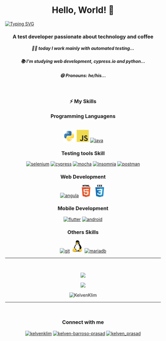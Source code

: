 <h1 align="center"> Hello, World! 🚀</h1>

[![Typing SVG](https://readme-typing-svg.herokuapp.com/?color=FFFAFA&size=35&center=true&vCenter=true&width=1000&lines=Hello,+I'm+Kelven+Prasad;+QA+Engineer;Welcome!!!+🖖)](https://git.io/typing-svg)


<h3 align="center"> A test developer passionate about technology and coffee</h3>

<h5 align="center">👨‍💻 today I work mainly with automated testing...</h5>
<h5 align="center">📚 I'm studying web development, cypress.io and python...</h5>
<h5 align="center">😄 Pronouns: he/his...</h5>
<br>

<h3 align="center">⚡ My Skills </h3>

<h3 align="center">Programming Languagens</h3>
<div align="center"><br>
    <a href="https://www.python.org" rel="nofollow"> <img src="https://raw.githubusercontent.com/devicons/devicon/master/icons/python/python-original.svg"alt="python" title="python" width="40" height="40" style="max-width: 100%;"></a>
    <a href="https://developer.mozilla.org/en-US/docs/Web/JavaScript" rel="nofollow"> <img src="https://raw.githubusercontent.com/devicons/devicon/master/icons/javascript/javascript-original.svg" alt="javascript" title="javascript" width="40" height="40" style="max-width: 100%;"></a>
    <a href="https://www.java.com/en/" rel="nofollow"> <img src="https://cdn-icons-png.flaticon.com/512/5968/5968282.png" alt="java" title="java" width="40" height="40" style="max-width: 100%;"></a>
</div>

<h3 align="center"> Testing tools Skill</h3>
<div align="center">
    <a href="https://www.selenium.dev/" rel="nofollow"> <img src="https://raw.githubusercontent.com/detain/svg-logos/780f25886640cef088af994181646db2f6b1a3f8/svg/selenium-logo.svg" alt="selenium" title="selenium" width="40" height="40" style="max-width: 100%;"></a>
    <a href="https://www.cypress.io/" rel="nofollow"> <img src="https://www.cypress.io/images/layouts/navbar-brand.svg" alt="cypress" title="cypress" width="40" height="40" style="max-width: 100%;"></a>
    <a href="https://mochajs.org/" rel="nofollow"> <img src="https://www.vectorlogo.zone/logos/mochajs/mochajs-icon.svg" alt="mocha" title="mocha" width="40" height="40" style="max-width: 100%;"></a>
    <a href="https://insomnia.rest/download" rel="nofollow"> <img src="https://seeklogo.com/images/I/insomnia-logo-A35E09EB19-seeklogo.com.png" alt="insomnia" title="insomnia" width="40" height="40" style="max-width: 100%;"></a>
    <a href="https://postman.com" rel="nofollow"> <img src="https://www.vectorlogo.zone/logos/getpostman/getpostman-icon.svg" alt="postman" title="postman" width="40" height="40" style="max-width: 100%;"></a>
</div>

<h3 align="center"> Web Development</h3>
<div align="center">
     <a href="https://angular.io/" rel="nofollow"> <img src="https://angular.io/assets/images/logos/angular/angular.svg" alt="angula" title="angula" width="40" height="40" style="max-width: 100%;"></a>
     <a href="https://www.w3schools.com/html/" rel="nofollow"> <img src="https://raw.githubusercontent.com/devicons/devicon/master/icons/html5/html5-original-wordmark.svg" alt="html5" title="html5" width="40" height="40" style="max-width: 100%;"></a>
    <a href="https://www.w3schools.com/css/" rel="nofollow"> <img src="https://raw.githubusercontent.com/devicons/devicon/master/icons/css3/css3-original-wordmark.svg" alt="css3" title="css3" width="40" height="40" style="max-width: 100%;"></a>
</div>

<h3 align="center">Mobile Development</h3>
<div align="center">
     <a href="https://flutter.dev/" rel="nofollow"> <img src="https://www.vectorlogo.zone/logos/flutterio/flutterio-icon.svg" alt="flutter" title="flutter" width="40" height="40" style="max-width: 100%;"></a>
     <a href="https://developer.android.com/" rel="nofollow"> <img src="https://user-images.githubusercontent.com/32282846/148980830-df0f3af2-50b8-4bb2-9301-668e8f459abb.png" alt="android" title="android" width="40" height="40" style="max-width: 100%;"></a>
</div>

<h3 align="center">Others Skills</h3> 
<div align="center">
     <a href="https://git-scm.com/" rel="nofollow"> <img src="https://www.vectorlogo.zone/logos/git-scm/git-scm-icon.svg" alt="git" title="git" width="40" height="40" style="max-width: 100%;"></a>
     <a href="https://www.linux.org/" rel="nofollow"> <img src="https://raw.githubusercontent.com/devicons/devicon/master/icons/linux/linux-original.svg" alt="linux" title="linux" width="40" height="40" style="max-width: 100%;"></a>
     <a href="https://www.linux.org/" rel="nofollow"> <img src="https://www.vectorlogo.zone/logos/mariadb/mariadb-icon.svg" alt="mariadb" title="mariadb" width="40" height="40" style="max-width: 100%;"></a>
  </div>
<hr>
<br>

<div align="center">
<href="https://github.com/KelvenKlim">
    <p><img align="center" 
        src="https://github-readme-stats.vercel.app/api?username=KelvenKlim&show_icons-true&theme=dracula&include_all_commits=truelcount_private=true"/></p> 
    <p><img align="center"
       src="https://github-readme-stats.vercel.app/api/top-langs/?username=KelvenKlim&layout=compact&langs_count=16&theme=dracula"><p>
    <p><img align="center" src="https://github-readme-streak-stats.herokuapp.com/?user=KelvenKlim&theme=dracula"
            alt="KelvenKlim" />
</div>
<hr>
<br>
    
<h3 align="center">Connect with me</h3>

<div align="center">
     <a href="https://twitter.com/kelvenklim" target="blank"><img align="center"
           src="https://raw.githubusercontent.com/rahuldkjain/github-profile-readme-generator/master/src/images/icons/Social/twitter.svg"
            alt="kelvenklim" height="30" width="40" /></a>
    <a href="https://www.linkedin.com/in/kelven-barroso-prasad/" target="blank"><img align="center"
            src="https://raw.githubusercontent.com/rahuldkjain/github-profile-readme-generator/master/src/images/icons/Social/linked-in-alt.svg"
            alt="kelven-barroso-prasad" height="30" width="40" /></a>
    <a href="https://instagram.com/kelven_prasad" target="blank"><img align="center"
            src="https://raw.githubusercontent.com/rahuldkjain/github-profile-readme-generator/master/src/images/icons/Social/instagram.svg"
            alt="kelven_prasad" height="30" width="40" /></a>
  </div>
